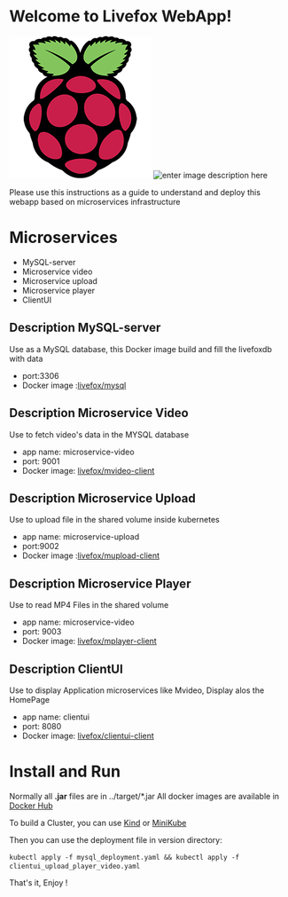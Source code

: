# Welcome to Livefox WebApp!



![rasp](https://raw.githubusercontent.com/iiiypuk/rpi-icon/master/256.png) ![enter image description here](https://laurent-dechoux.fr/static/img/kub_256.33b292b.png)


Please use this instructions as a guide to understand and deploy this webapp based on microservices infrastructure


# Microservices

 - MySQL-server
 - Microservice video
 - Microservice upload
 - Microservice player
 - ClientUI
 

## Description MySQL-server
Use as a MySQL database, this Docker image build and fill the livefoxdb with data

 - port:3306
 - Docker image :[livefox/mysql](https://hub.docker.com/repository/docker/livefox/mysql)

## Description Microservice Video
Use to fetch video's data in the MYSQL database

- app name: microservice-video 
 - port: 9001
 - Docker image: [livefox/mvideo-client](https://hub.docker.com/repository/docker/livefox/mvideo-client)

## Description Microservice Upload
Use to upload file in the shared volume inside kubernetes

- app name: microservice-upload
 - port:9002
 - Docker image :[livefox/mupload-client](https://hub.docker.com/repository/docker/livefox/mupload-client)

## Description Microservice Player
Use to read MP4 Files in the shared volume

- app name: microservice-video 
 - port: 9003
 - Docker image: [livefox/mplayer-client](https://hub.docker.com/repository/docker/livefox/mplayer-client)

## Description ClientUI
Use to display Application microservices like Mvideo, Display alos the HomePage

- app name: clientui 
 - port: 8080
 - Docker image: [livefox/clientui-client](https://hub.docker.com/repository/docker/livefox/clientui-client)




# Install and Run

Normally all **.jar** files are in ../target/*.jar
All docker images are available in [Docker Hub ](https://hub.docker.com/)


To build a Cluster, you can use [Kind](https://kind.sigs.k8s.io/docs/user/quick-start/) or [MiniKube](https://kubernetes.io/fr/docs/setup/learning-environment/minikube/)

Then you can use the deployment file in version directory:

    kubectl apply -f mysql_deployment.yaml && kubectl apply -f clientui_upload_player_video.yaml

That's it, Enjoy !
